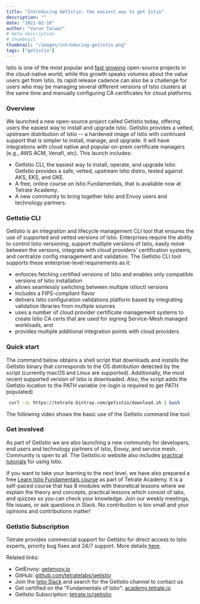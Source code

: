 ```yaml
---
title: "Introducing GetIstio: the easiest way to get Istio"
description: ""
date: "2021-02-10"
author: "Varun Talwar"
# meta description
# thumbnail
thumbnail: "/images/introducing-getistio.png"
tags: ["getistio"]
---
```


Istio is one of the most popular and <a href="https://octoverse.github.com/2019/" target="_blank">fast growing</a> open-source projects in the
cloud-native world; while this growth speaks volumes about the value users get from Istio, its rapid release cadence can
also be a challenge for users who may be managing several different versions of Istio clusters at the same time and
manually configuring CA certificates for cloud platforms.

### Overview

We launched a new open-source project called GetIstio today, offering users the easiest way to install and upgrade
Istio. GetIstio provides a vetted, upstream distribution of Istio -- a hardened image of Istio with continued support
that is simpler to install, manage, and upgrade. It will have integrations with cloud native and popular on-prem
certificate managers (e.g., AWS ACM, Venafi, etc). This launch includes:

* GetIstio CLI, the easiest way to install, operate, and upgrade Istio. GetIstio provides a safe, vetted, upstream Istio
  distro, tested against AKS, EKS, and GKE.
* A free, online course on Istio Fundamentals, that is available now at Tetrate Academy.
* A new community to bring together Istio and Envoy users and technology partners.

### GetIstio CLI

GetIstio is an integration and lifecycle management CLI tool that ensures the use of supported and vetted versions of
Istio. Enterprises require the ability to control Istio versioning, support multiple versions of Istio, easily move
between the versions, integrate with cloud providers’ certification systems, and centralize config management and
validation. The GetIstio CLI tool supports these enterprise-level requirements as it:

* enforces fetching certified versions of Istio and enables only compatible versions of Istio installation
* allows seamlessly switching between multiple istioctl versions
* Includes a FIPS-compliant flavor
* delivers Istio configuration validations platform based by integrating validation libraries from multiple sources
* uses a number of cloud provider certificate management systems to create Istio CA certs that are used for signing
  Service-Mesh managed workloads, and
* provides multiple additional integration points with cloud providers

### Quick start

The command below obtains a shell script that downloads and installs the GetIstio binary that corresponds to the OS
distribution detected by the script (currently macOS and Linux are supported). Additionally, the most recent supported
version of Istio is downloaded. Also, the script adds the GetIstio location to the PATH variable (re-login is required
to get PATH populated)

```bash
 curl -sL https://tetrate.bintray.com/getistio/download.sh | bash
```

The following video shows the basic use of the GetIstio command line tool.

<script src="https://asciinema.org/a/390274.js" id="asciicast-390274" data-size="11px" data-speed="2" async></script>

### Get involved

As part of GetIstio we are also launching a new community for developers, end users and technology partners of Istio,
Envoy, and service mesh. Community is open to all. The GetIstio.io website also includes
[practical tutorials](/istio-in-practice/) for using Istio.

If you want to take your learning to the next level, we have also prepared a free <a href="https://certifications.tetrate.io/" target="_blank">Learn Istio Fundamentals course</a> as part of Tetrate Academy. It is a self-paced
course that has 8 modules with theoretical lessons where we explain the theory and concepts, practical lessons which
consist of labs, and quizzes so you can check your knowledge. Join our weekly meetings, file issues, or ask questions in
Slack. No contribution is too small and your opinions and contributions matter!

### GetIstio Subscription

Tetrate provides commercial support for GetIstio for direct access to Istio experts, priority bug fixes and 24/7
support. More details <a href="https://www.tetrate.io/getistio" target="_blank">here</a>.

Related links:

* GetEnvoy: <a href="https://www.getenvoy.io" target="_blank">getenvoy.io</a>
* GitHub: <a href="https://github.com/tetratelabs/getistio" target="_blank">github.com/tetratelabs/getistio</a>
* Join the <a href="https://istio.slack.com" target="_blank">Istio Slack</a> and search for the GetIstio channel to contact us 
* Get certified on the "Fundamentals of Istio": <a href="https://academy.tetrate.io" target="_blank">academy.tetrate.io</a>
* GetIstio Subscription: <a href="https://www.tetrate.io/getistio" target="_blank">tetrate.io/getistio</a>[]()


